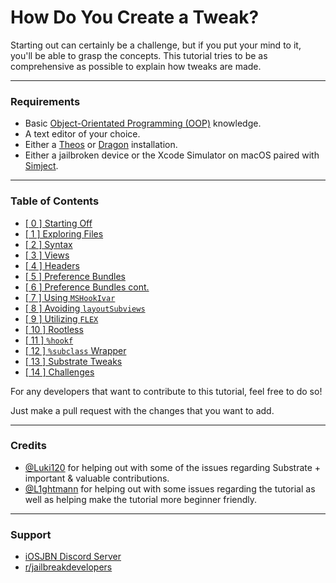<!-- markdownlint-disable MD001 MD026 -->

# How Do You Create a Tweak?

Starting out can certainly be a challenge, but if you put your mind to it, you'll be able to grasp the concepts.
This tutorial tries to be as comprehensive as possible to explain how tweaks are made.

---

### Requirements

- Basic [Object-Orientated Programming (OOP)](https://en.wikipedia.org/wiki/Object-oriented_programming) knowledge.
- A text editor of your choice.
- Either a [Theos](https://theos.dev) or [Dragon](https://dragon.cynder.me/en/latest/) installation.
- Either a jailbroken device or the Xcode Simulator on macOS paired with [Simject](https://github.com/akemin-dayo/simject).

---

### Table of Contents

- [[ 0 ] Starting Off](./starting_off.md)
- [[ 1 ] Exploring Files](./explore_files.md)
- [[ 2 ] Syntax](./syntax.md)
- [[ 3 ] Views](./views.md)
- [[ 4 ] Headers](./headers.md)
- [[ 5 ] Preference Bundles](./preference_bundles.md)
- [[ 6 ] Preference Bundles cont.](./preference_bundles_cont.md)
- [[ 7 ] Using `MSHookIvar`](./mshookivar.md)
- [[ 8 ] Avoiding `layoutSubviews`](./no_layoutsubviews.md)
- [[ 9 ] Utilizing `FLEX`](./flex_explained.md)
- [[ 10 ] Rootless](./rootless.md)
- [[ 11 ] `%hookf`](./hookf.md)
- [[ 12 ] `%subclass` Wrapper](./subclass_wrapper.md)
- [[ 13 ] Substrate Tweaks](./substrate_tweaks.md)
- [[ 14 ] Challenges](./challenges.md)

For any developers that want to contribute to this tutorial, feel free to do so!

Just make a pull request with the changes that you want to add.

---

### Credits
- [@Luki120](https://github.com/Luki120) for helping out with some of the issues regarding Substrate + important & valuable contributions.
- [@L1ghtmann](https://github.com/L1ghtmann) for helping out with some issues regarding the tutorial as well as helping make the tutorial more beginner friendly.

---

### Support

- [iOSJBN Discord Server](https://discord.gg/K3wGBBhPqp)
- [r/jailbreakdevelopers](https://reddit.com/r/jailbreakdevelopers)
